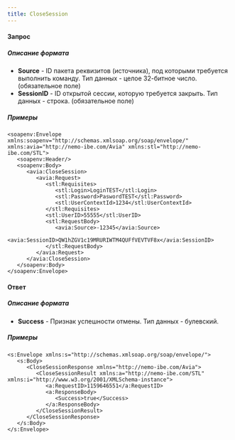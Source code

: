 ```yaml
---
title: CloseSession
---
```


#### Запрос

##### Описание формата

-   **Source** - ID пакета реквизитов (источника), под которыми требуется выполнить команду. Тип данных - целое 32-битное число. (обязательное поле)
-   **SessionID** - ID открытой сессии, которую требуется закрыть. Тип данных - строка. (обязательное поле)

##### Примеры

```
<soapenv:Envelope xmlns:soapenv="http://schemas.xmlsoap.org/soap/envelope/" xmlns:avia="http://nemo-ibe.com/Avia" xmlns:stl="http://nemo-ibe.com/STL">
   <soapenv:Header/>
   <soapenv:Body>
      <avia:CloseSession>
         <avia:Request>
            <stl:Requisites>
               <stl:Login>LoginTEST</stl:Login>
               <stl:Password>PaswordTEST</stl:Password>
               <stl:UserContextId>1234</stl:UserContextId>      
            </stl:Requisites>
            <stl:UserID>55555</stl:UserID>
            <stl:RequestBody>
               <avia:Source>-12345</avia:Source>
               <avia:SessionID>QW1hZGV1c19MRURIWTM4QUFfVEVTVF8x</avia:SessionID>
            </stl:RequestBody>
         </avia:Request>
      </avia:CloseSession>
   </soapenv:Body>
</soapenv:Envelope>
```

#### Ответ

##### Описание формата

-   **Success** - Признак успешности отмены. Тип данных - булевский.

##### Примеры

```
<s:Envelope xmlns:s="http://schemas.xmlsoap.org/soap/envelope/">
   <s:Body>
      <CloseSessionResponse xmlns="http://nemo-ibe.com/Avia">
         <CloseSessionResult xmlns:a="http://nemo-ibe.com/STL" xmlns:i="http://www.w3.org/2001/XMLSchema-instance">
            <a:RequestID>1159646551</a:RequestID>
            <a:ResponseBody>
               <Success>true</Success>
            </a:ResponseBody>
         </CloseSessionResult>
      </CloseSessionResponse>
   </s:Body>
</s:Envelope>
```